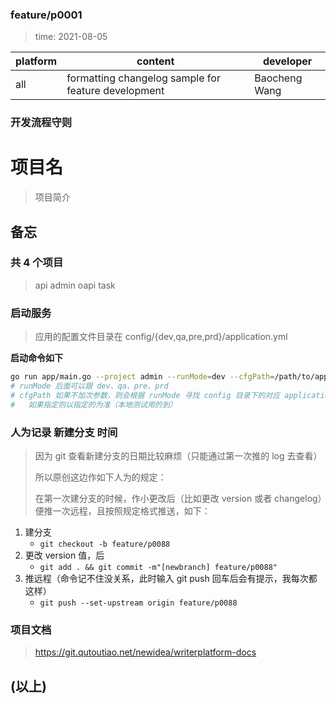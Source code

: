 ### feature/p0001
> time: 2021-08-05

| platform | content | developer |
| ---- | ---- | ---- |
| all | formatting changelog sample for feature development | Baocheng Wang |

### 开发流程守则

# 项目名
> 项目简介

## 备忘

### 共 4 个项目
> api admin oapi task

### 启动服务

> 应用的配置文件目录在 config/{dev,qa,pre,prd}/application.yml

**启动命令如下**

```sh
go run app/main.go --project admin --runMode=dev --cfgPath=/path/to/application.yml
# runMode 后面可以跟 dev、qa、pre、prd
# cfgPath 如果不加次参数，则会根据 runMode 寻找 config 目录下的对应 application.yml 文件
#   如果指定则以指定的为准（本地测试用的到）
```

### 人为记录 新建分支 时间

> 因为 git 查看新建分支的日期比较麻烦（只能通过第一次推的 log 去查看）
>
> 所以原创这边作如下人为的规定：
>
> 在第一次建分支的时候，作小更改后（比如更改 version 或者 changelog）便推一次远程，且按照规定格式推送，如下：

1. 建分支
    * `git checkout -b feature/p0088`
2. 更改 version 值，后
    * `git add . && git commit -m"[newbranch] feature/p0088"`
3. 推远程（命令记不住没关系，此时输入 git push 回车后会有提示，我每次都这样）
    * `git push --set-upstream origin feature/p0088`

### 项目文档

> https://git.qutoutiao.net/newidea/writerplatform-docs


## (以上)
